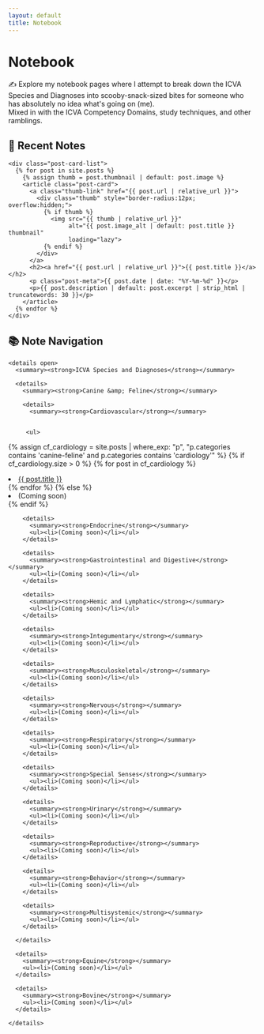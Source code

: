 ```yaml
---
layout: default
title: Notebook
---
```


<h1>Notebook</h1>
<p>✍️ Explore my notebook pages where I attempt to break down the ICVA Species and Diagnoses into scooby-snack-sized bites for someone who has absolutely no idea what's going on (me).<br>Mixed in with the ICVA Competency Domains, study techniques, and other ramblings.</p>

<!-- Override any theme sizing that was cropping thumbnails -->
<style>
  .post-card .thumb { aspect-ratio: auto !important; height: auto !important; }
  .post-card .thumb img { width: 100%; height: auto; display: block; }
</style>

<div class="notebook-container">
  <div class="notebook-left">
    <h2>📓 Recent Notes</h2>

    <div class="post-card-list">
      {% for post in site.posts %}
        {% assign thumb = post.thumbnail | default: post.image %}
        <article class="post-card">
          <a class="thumb-link" href="{{ post.url | relative_url }}">
            <div class="thumb" style="border-radius:12px; overflow:hidden;">
              {% if thumb %}
                <img src="{{ thumb | relative_url }}"
                     alt="{{ post.image_alt | default: post.title }} thumbnail"
                     loading="lazy">
              {% endif %}
            </div>
          </a>
          <h2><a href="{{ post.url | relative_url }}">{{ post.title }}</a></h2>
          <p class="post-meta">{{ post.date | date: "%Y-%m-%d" }}</p>
          <p>{{ post.description | default: post.excerpt | strip_html | truncatewords: 30 }}</p>
        </article>
      {% endfor %}
    </div>
  </div>

  <div class="notebook-right nav-tree">
    <h2>📚 Note Navigation</h2>

    <details open>
      <summary><strong>ICVA Species and Diagnoses</strong></summary>

      <details>
        <summary><strong>Canine &amp; Feline</strong></summary>

        <details>
          <summary><strong>Cardiovascular</strong></summary>

          
         <ul>
  {% assign cf_cardiology = site.posts | where_exp: "p", "p.categories contains 'canine-feline' and p.categories contains 'cardiology'" %}
  {% if cf_cardiology.size > 0 %}
    {% for post in cf_cardiology %}
      <li><a href="{{ post.url | relative_url }}">{{ post.title }}</a></li>
    {% endfor %}
  {% else %}
    <li>(Coming soon)</li>
  {% endif %}
</ul>
        </details>


        <details>
          <summary><strong>Endocrine</strong></summary>
          <ul><li>(Coming soon)</li></ul>
        </details>

        <details>
          <summary><strong>Gastrointestinal and Digestive</strong></summary>
          <ul><li>(Coming soon)</li></ul>
        </details>

        <details>
          <summary><strong>Hemic and Lymphatic</strong></summary>
          <ul><li>(Coming soon)</li></ul>
        </details>

        <details>
          <summary><strong>Integumentary</strong></summary>
          <ul><li>(Coming soon)</li></ul>
        </details>

        <details>
          <summary><strong>Musculoskeletal</strong></summary>
          <ul><li>(Coming soon)</li></ul>
        </details>

        <details>
          <summary><strong>Nervous</strong></summary>
          <ul><li>(Coming soon)</li></ul>
        </details>

        <details>
          <summary><strong>Respiratory</strong></summary>
          <ul><li>(Coming soon)</li></ul>
        </details>

        <details>
          <summary><strong>Special Senses</strong></summary>
          <ul><li>(Coming soon)</li></ul>
        </details>

        <details>
          <summary><strong>Urinary</strong></summary>
          <ul><li>(Coming soon)</li></ul>
        </details>

        <details>
          <summary><strong>Reproductive</strong></summary>
          <ul><li>(Coming soon)</li></ul>
        </details>

        <details>
          <summary><strong>Behavior</strong></summary>
          <ul><li>(Coming soon)</li></ul>
        </details>

        <details>
          <summary><strong>Multisystemic</strong></summary>
          <ul><li>(Coming soon)</li></ul>
        </details>

      </details>

      <details>
        <summary><strong>Equine</strong></summary>
        <ul><li>(Coming soon)</li></ul>
      </details>

      <details>
        <summary><strong>Bovine</strong></summary>
        <ul><li>(Coming soon)</li></ul>
      </details>

    </details>
  </div>
</div>
